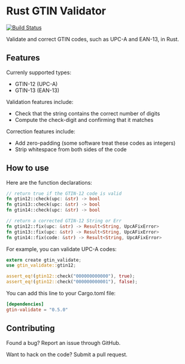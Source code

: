 # Rust GTIN Validator
[![Build Status](https://travis-ci.org/austinhartzheim/rust-gtin-validate.svg?branch=master)](https://travis-ci.org/austinhartzheim/rust-gtin-validate)

Validate and correct GTIN codes, such as UPC-A and EAN-13, in Rust.

## Features
Currenly supported types:
* GTIN-12 (UPC-A)
* GTIN-13 (EAN-13)

Validation features include:
* Check that the string contains the correct number of digits
* Compute the check-digit and confirming that it matches

Correction features include:
* Add zero-padding (some software treat these codes as integers)
* Strip whitespace from both sides of the code

## How to use
Here are the function declarations:
```rust
// return true if the GTIN-12 code is valid
fn gtin12::check(upc: &str) -> bool
fn gtin13::check(upc: &str) -> bool
fn gtin14::check(upc: &str) -> bool

// return a corrected GTIN-12 String or Err
fn gtin12::fix(upc: &str) -> Result<String, UpcAFixError>
fn gtin13::fix(upc: &str) -> Result<String, UpcAFixError>
fn gtin14::fix(code: &str) -> Result<String, UpcAFixError>
```

For example, you can validate UPC-A codes:
```rust
extern create gtin_validate;
use gtin_validate::gtin12;

assert_eq!(gtin12::check("000000000000"), true);
assert_eq!(gtin12::check("000000000001"), false);
```

You can add this line to your Cargo.toml file:
```toml
[dependencies]
gtin-validate = "0.5.0"
```

## Contributing
Found a bug? Report an issue through GitHub.

Want to hack on the code? Submit a pull request.